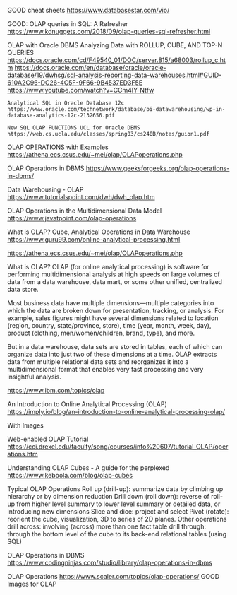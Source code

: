 GOOD cheat sheets
https://www.databasestar.com/vip/

GOOD: OLAP queries in SQL: A Refresher
https://www.kdnuggets.com/2018/09/olap-queries-sql-refresher.html


OLAP with Oracle DBMS
   Analyzing Data with ROLLUP, CUBE, AND TOP-N QUERIES
   https://docs.oracle.com/cd/F49540_01/DOC/server.815/a68003/rollup_c.htm
   https://docs.oracle.com/en/database/oracle/oracle-database/19/dwhsg/sql-analysis-reporting-data-warehouses.html#GUID-610A2C96-DC26-4C5F-9F66-9B4537ED3F5E
   https://www.youtube.com/watch?v=CCm4IY-Ntfw

	Analytical SQL in Oracle Database 12c
	https://www.oracle.com/technetwork/database/bi-datawarehousing/wp-in-database-analytics-12c-2132656.pdf
	
	New SQL OLAP FUNCTIONS UCL for Oracle DBMS
	https://web.cs.ucla.edu/classes/spring03/cs240B/notes/guion1.pdf
	
OLAP OPERATIONS with Examples
https://athena.ecs.csus.edu/~mei/olap/OLAPoperations.php

OLAP Operations in DBMS
https://www.geeksforgeeks.org/olap-operations-in-dbms/

Data Warehousing - OLAP
https://www.tutorialspoint.com/dwh/dwh_olap.htm

OLAP Operations in the Multidimensional Data Model
https://www.javatpoint.com/olap-operations

What is OLAP? Cube, Analytical Operations in Data Warehouse
https://www.guru99.com/online-analytical-processing.html

https://athena.ecs.csus.edu/~mei/olap/OLAPoperations.php

What is OLAP?
OLAP (for online analytical processing) is software for 
performing multidimensional analysis at high speeds on 
large volumes of data from a data warehouse, data mart, 
or some other unified, centralized data store.

Most business data have multiple dimensions—multiple 
categories into which the data are broken down for 
presentation, tracking, or analysis. For example, sales 
figures might have several dimensions related to location 
(region, country, state/province, store), time (year, 
month, week, day), product (clothing, men/women/children, 
brand, type), and more.

But in a data warehouse, data sets are stored in tables, 
each of which can organize data into just two of these 
dimensions at a time. OLAP extracts data from multiple 
relational data sets and reorganizes it into a multidimensional 
format that enables very fast processing and very insightful analysis. 

https://www.ibm.com/topics/olap

An Introduction to Online Analytical Processing (OLAP)
https://imply.io/blog/an-introduction-to-online-analytical-processing-olap/

With Images


Web-enabled OLAP Tutorial
https://cci.drexel.edu/faculty/song/courses/info%20607/tutorial_OLAP/operations.htm

Understanding OLAP Cubes - A guide for the perplexed
https://www.keboola.com/blog/olap-cubes


Typical OLAP Operations
Roll up (drill-up): summarize data
by climbing up hierarchy or by dimension reduction
Drill down (roll down): reverse of roll-up
from higher level summary to lower level summary or detailed data, or introducing new dimensions
Slice and dice:
project and select
Pivot (rotate):
reorient the cube, visualization, 3D to series of 2D planes.
Other operations
drill across: involving (across) more than one fact table
drill through: through the bottom level of the cube to its back-end relational tables (using SQL)

OLAP Operations in DBMS
https://www.codingninjas.com/studio/library/olap-operations-in-dbms



OLAP Operations
https://www.scaler.com/topics/olap-operations/
GOOD Images for OLAP

